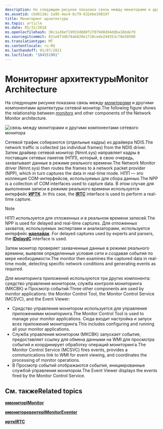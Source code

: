 ```yaml
---
description: На следующем рисунке показана связь между мониторами и другими компонентами архитектуры сетевой монитор.
ms.assetid: cbd6116c-1a95-4ac4-bc79-632ebe198197
title: Мониторинг архитектуры
ms.topic: article
ms.date: 05/31/2018
ms.openlocfilehash: 38c1a36ef19933d888f27079d8d94ddba16bde79
ms.sourcegitcommit: 831e8f3db78ab820e1710cede244553c70e50500
ms.translationtype: MT
ms.contentlocale: ru-RU
ms.lasthandoff: 01/07/2021
ms.locfileid: "104551901"
---
```

# <a name="monitor-architecture"></a><span data-ttu-id="f4485-103">Мониторинг архитектуры</span><span class="sxs-lookup"><span data-stu-id="f4485-103">Monitor Architecture</span></span>

<span data-ttu-id="f4485-104">На следующем рисунке показана связь между [*мониторами*](m.md) и другими компонентами архитектуры сетевой монитор.</span><span class="sxs-lookup"><span data-stu-id="f4485-104">The following figure shows the relationship between [*monitors*](m.md) and other components of the Network Monitor architecture.</span></span>

![связь между мониторами и другими компонентами сетевого монитора](images/nmarch2.png)

<span data-ttu-id="f4485-106">Сетевой трафик собираются (отдельные кадры) из драйвера NDIS.</span><span class="sxs-lookup"><span data-stu-id="f4485-106">The network traffic is collected (as individual frames) from the NDIS driver.</span></span> <span data-ttu-id="f4485-107">Затем драйвер сетевой монитор (Nmnt.sys) направляет кадры в поставщик сетевых пакетов (НПП), который, в свою очередь, захватывает данные в режиме реального времени.</span><span class="sxs-lookup"><span data-stu-id="f4485-107">The Network Monitor driver (Nmnt.sys) then routes the frames to a network packet provider (NPP), which in turn captures the data in real-time mode.</span></span> <span data-ttu-id="f4485-108">НПП — это коллекция COM-интерфейсов, используемых для сбора данных.</span><span class="sxs-lookup"><span data-stu-id="f4485-108">The NPP is a collection of COM interfaces used to capture data.</span></span> <span data-ttu-id="f4485-109">В этом случае для выполнения записи в режиме реального времени используется интерфейс [**ИРТК**](irtc.md) .</span><span class="sxs-lookup"><span data-stu-id="f4485-109">In this case, the [**IRTC**](irtc.md) interface is used to perform a real-time capture.</span></span>

> [!Note]  
> <span data-ttu-id="f4485-110">НПП используется для отложенных и в реальном времени записей.</span><span class="sxs-lookup"><span data-stu-id="f4485-110">The NPP is used for delayed and real-time captures.</span></span> <span data-ttu-id="f4485-111">Для отложенных захватов, используемых экспертами и анализаторами, используется интерфейс [**иделайдк**](idelaydc.md) .</span><span class="sxs-lookup"><span data-stu-id="f4485-111">For delayed captures used by experts and parsers, the [**IDelaydC**](idelaydc.md) interface is used.</span></span>

 

<span data-ttu-id="f4485-112">Затем монитор проверяет захваченные данные в режиме реального времени, выявляя определенные условия сети и создавая события по мере необходимости.</span><span class="sxs-lookup"><span data-stu-id="f4485-112">The monitor then examines the captured data in real-time mode, detecting specific network conditions and generating events as required.</span></span>

<span data-ttu-id="f4485-113">Для мониторинга приложений используются три других компонента: средство управления монитором, служба контроля мониторинга (МКСВК) и Просмотр событий:</span><span class="sxs-lookup"><span data-stu-id="f4485-113">Three other components are used by monitor applications: the Monitor Control Tool, the Monitor Control Service (MCSVC), and the Event Viewer:</span></span>

-   <span data-ttu-id="f4485-114">Средство управления монитором используется для управления приложениями мониторинга.</span><span class="sxs-lookup"><span data-stu-id="f4485-114">The Monitor Control Tool is used to manage your monitor applications.</span></span> <span data-ttu-id="f4485-115">Сюда входит настройка и запуск всех приложений мониторинга.</span><span class="sxs-lookup"><span data-stu-id="f4485-115">This includes configuring and running all your monitor applications.</span></span>
-   <span data-ttu-id="f4485-116">Служба управления монитором (МКСВК) запускает события, предоставляет ссылку для обмена данными на WMI для просмотра событий и координирует обработку операций мониторинга.</span><span class="sxs-lookup"><span data-stu-id="f4485-116">The Monitor Control Service (MCSVC) fires events, provides a communications link to WMI for event viewing, and coordinates the processing of monitor operations.</span></span>
-   <span data-ttu-id="f4485-117">В Просмотр событий отображаются события, инициированные службой управления монитором.</span><span class="sxs-lookup"><span data-stu-id="f4485-117">The Event Viewer displays the events fired by the Monitor Control Service.</span></span>

## <a name="related-topics"></a><span data-ttu-id="f4485-118">См. также</span><span class="sxs-lookup"><span data-stu-id="f4485-118">Related topics</span></span>

<dl> <dt>

[<span data-ttu-id="f4485-119">**имонитор**</span><span class="sxs-lookup"><span data-stu-id="f4485-119">**IMonitor**</span></span>](imonitor.md)
</dt> <dt>

[<span data-ttu-id="f4485-120">**имониторевентер**</span><span class="sxs-lookup"><span data-stu-id="f4485-120">**IMonitorEventer**</span></span>](imonitoreventer.md)
</dt> <dt>

[<span data-ttu-id="f4485-121">**иртк**</span><span class="sxs-lookup"><span data-stu-id="f4485-121">**IRTC**</span></span>](irtc.md)
</dt> </dl>

 

 



